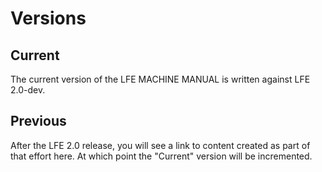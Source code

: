 # Versions

## Current

The current version of the LFE MACHINE MANUAL is written against LFE 2.0-dev.

## Previous

After the LFE 2.0 release, you will see a link to content created as part of that effort here. At which point the "Current" version will be incremented.
